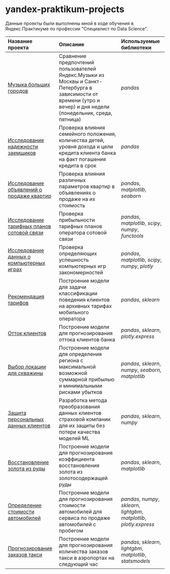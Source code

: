 # yandex-praktikum-projects
Данные проекты были выполнены мной в ходе обучения в Яндекс.Практикуме по профессии "Специалист по Data Science".

| Название проекта | Описание | Используемые библиотеки | 
| :---------------------- | :---------------------- | :---------------------- |
| [Музыка больших городов](https://github.com/azhe30/yandex-praktikum-projects/tree/main/big_cities_music) | Сравнение предпочтений пользователей Яндекс.Музыки из Москвы и Санкт-Петербурга в зависимости от времени (утро и вечер) и дня недели (понедельник, среда, пятница)| *pandas* |
| [Исследование надежности заемщиков](https://github.com/azhe30/yandex-praktikum-projects/tree/main/borrower_reliability_research) | Проверка влияния семейного положения, количества детей, уровня дохода и цели кредита клиента банка на факт погашения кредита в срок| *pandas* |
| [Исследование объявлений о продаже квартир](https://github.com/azhe30/yandex-praktikum-projects/tree/main/cost_of_apartments_research) | Проверка влияния различных параметров квартир в объявлениях о продаже на их стоимость| *pandas*, *matplotlib*, *seaborn*|
| [Исследование тарифных планов сотовой связи](https://github.com/azhe30/yandex-praktikum-projects/tree/main/research_of_the_mobile_operator_tariffs) | Проверка прибыльности тарифных планов оператора сотовой связи| *pandas*, *matplotlib*, *scipy*, *numpy*, *functools*|
| [Исследование данных о компьютерных играх](https://github.com/azhe30/yandex-praktikum-projects/tree/main/computer_games_data_research) | Проверка определяющих успешность компьютерных игр закономерностей| *pandas*, *matplotlib*, *scipy*, *numpy*, *plotly*|
| [Рекомендация тарифов](https://github.com/azhe30/yandex-praktikum-projects/tree/main/tariff_recommendation) | Построение модели для задачи классификации поведения клиентов на архивных тарифах мобильного оператора| *pandas*, *sklearn*|
| [Отток клиентов](https://github.com/azhe30/yandex-praktikum-projects/tree/main/customer_churn) | Построение модели для прогнозирования оттока клиентов банка| *pandas*, *sklearn*, *plotly.express*|
| [Выбор локации для скважины](https://github.com/azhe30/yandex-praktikum-projects/tree/main/well_location_selection) | Построение модели для определения региона с максимальной возможной суммарной прибылью и минимальными рисками убытков| *pandas*, *sklearn*, *numpy*, *seaborn*, *matplotlib*|
| [Защита персональных данных клиентов](https://github.com/azhe30/yandex-praktikum-projects/tree/main/customer_data_protection) | Разработка метода преобразования данных клиентов страховой компании для их защиты без потери качества моделей ML| *pandas*, *sklearn*, *numpy*|
| [Восстановление золота из руды](https://github.com/azhe30/yandex-praktikum-projects/tree/main/recovery_of_gold_from_ore) | Построение модели для прогнозирования коэффициента восстановления золота из золотосодержащей руды| *pandas*, *sklearn*, *matplotlib*|
| [Определение стоимости автомобилей](https://github.com/azhe30/yandex-praktikum-projects/tree/main/determining_the_cost_of_cars) | Построение модели для прогнозирования стоимости автомобилей для сервиса по продаже автомобилей с пробегом| *pandas*, *numpy*, *sklearn*, *lightgbm*, *matplotlib*, *plotly.express*|
| [Прогнозирование заказов такси](https://github.com/azhe30/yandex-praktikum-projects/tree/main/forecasting_taxi_orders) | Построение модели для прогнозирования количества заказов такси в аэропортах на следующий час| *pandas*, *sklearn*, *lightgbm*, *matplotlib*, *statsmodels*|
